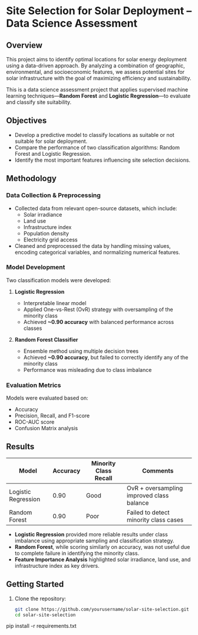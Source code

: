 # Site Selection for Solar Deployment – Data Science Assessment

## Overview

This project aims to identify optimal locations for solar energy deployment using a data-driven approach. By analyzing a combination of geographic, environmental, and socioeconomic features, we assess potential sites for solar infrastructure with the goal of maximizing efficiency and sustainability.

This is a data science assessment project that applies supervised machine learning techniques—**Random Forest** and **Logistic Regression**—to evaluate and classify site suitability.

## Objectives

- Develop a predictive model to classify locations as suitable or not suitable for solar deployment.
- Compare the performance of two classification algorithms: Random Forest and Logistic Regression.
- Identify the most important features influencing site selection decisions.

## Methodology

### Data Collection & Preprocessing

- Collected data from relevant open-source datasets, which include:
  - Solar irradiance
  - Land use
  - Infrastructure index
  - Population density
  - Electricity grid access
- Cleaned and preprocessed the data by handling missing values, encoding categorical variables, and normalizing numerical features.

### Model Development

Two classification models were developed:

1. **Logistic Regression**
   - Interpretable linear model
   - Applied One-vs-Rest (OvR) strategy with oversampling of the minority class
   - Achieved **~0.90 accuracy** with balanced performance across classes

2. **Random Forest Classifier**
   - Ensemble method using multiple decision trees
   - Achieved **~0.90 accuracy**, but failed to correctly identify any of the minority class
   - Performance was misleading due to class imbalance

### Evaluation Metrics

Models were evaluated based on:
- Accuracy
- Precision, Recall, and F1-score
- ROC-AUC score
- Confusion Matrix analysis

## Results

| Model              | Accuracy | Minority Class Recall | Comments                                   |
|-------------------|----------|------------------------|--------------------------------------------|
| Logistic Regression | 0.90     | Good                   | OvR + oversampling improved class balance  |
| Random Forest       | 0.90     | Poor                   | Failed to detect minority class cases      |

- **Logistic Regression** provided more reliable results under class imbalance using appropriate sampling and classification strategy.
- **Random Forest**, while scoring similarly on accuracy, was not useful due to complete failure in identifying the minority class.
- **Feature Importance Analysis** highlighted solar irradiance, land use, and infrastructure index as key drivers.


## Getting Started

1. Clone the repository:
   ```bash
   git clone https://github.com/yourusername/solar-site-selection.git
   cd solar-site-selection
pip install -r requirements.txt


